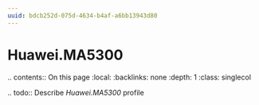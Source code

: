 ```yaml
---
uuid: bdcb252d-075d-4634-b4af-a6bb13943d80
---
```



# Huawei.MA5300

.. contents:: On this page
    :local:
    :backlinks: none
    :depth: 1
    :class: singlecol

.. todo::
    Describe *Huawei.MA5300* profile

